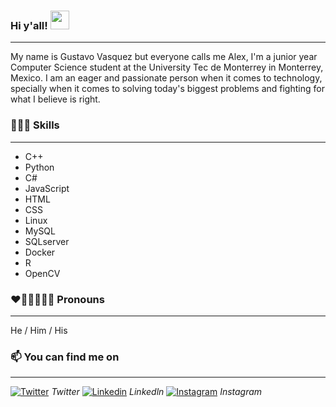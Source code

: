 ### Hi y'all! <img src="https://raw.githubusercontent.com/MartinHeinz/MartinHeinz/master/wave.gif" width="30px">
---

My name is Gustavo Vasquez but everyone calls me Alex, I'm a junior year Computer Science student at the University Tec de Monterrey in Monterrey, Mexico.
I am an eager and passionate person when it comes to technology, specially when it comes to solving today's biggest problems and fighting for what I believe
is right.

### 👨🏼‍💻 Skills
---

- C++ 
- Python
- C#
- JavaScript
- HTML
- CSS
- Linux
- MySQL
- SQLserver
- Docker
- R
- OpenCV

### ❤️🧡💛💚💙💜 Pronouns
---
He / Him / His

### 📫 You can find me on
---

[![Twitter][1.2]][1] <i> Twitter </i> 
[![Linkedin][2.2]][2] <i> Linkedln </i> 
[![Instagram][3.2]][3] <i> Instagram </i>



<!-- Icons -->

[1.2]: https://img.icons8.com/cute-clipart/64/000000/twitter.png
[2.2]: https://img.icons8.com/cute-clipart/64/000000/linkedin.png
[3.2]: https://img.icons8.com/cute-clipart/64/000000/instagram-new.png

<!-- Links to your social media accounts -->

[1]: http://twitter.com/gustale_xx
[2]: https://www.linkedin.com/in/gustavo-vasquez99/
[3]: https://www.instagram.com/alex.vasqxz/
<!--
**alexvasqxz/alexvasqxz** is a ✨ _special_ ✨ repository because its `README.md` (this file) appears on your GitHub profile.

Here are some ideas to get you started:

- 🔭 I’m currently working on ...
- 🌱 I’m currently learning ...
- 👯 I’m looking to collaborate on ...
- 🤔 I’m looking for help with ...
- 💬 Ask me about ...
- 📫 How to reach me: ...
- 😄 Pronouns: ...
- ⚡ Fun fact: ...
-->
